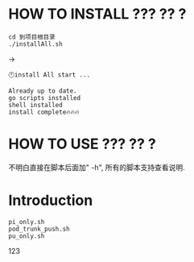 <!--
 * @Author: Mamba24 akateason@qq.com
 * @Date: 2022-08-16 20:45:07
 * @LastEditors: Mamba24 akateason@qq.com
 * @LastEditTime: 2022-10-15 21:24:57
 * @FilePath: /go/readme.md
 * @Description: 
 * 
 * Copyright (c) 2022 by Mamba24 akateason@qq.com, All Rights Reserved. 
-->

# HOW TO INSTALL ??? ?? ?

```
cd 到项目根目录
./installAll.sh
 ```
 ->
 ```
🕛install All start ...

Already up to date.
go scripts installed
shell installed
install complete🔥🔥🔥
```

# HOW TO USE ??? ?? ?
不明白直接在脚本后面加" -h",  所有的脚本支持查看说明.


# Introduction
```
pi_only.sh
pod_trunk_push.sh
pu_only.sh
```
123